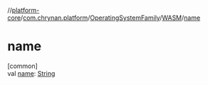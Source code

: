 //[platform-core](../../../../index.md)/[com.chrynan.platform](../../index.md)/[OperatingSystemFamily](../index.md)/[WASM](index.md)/[name](name.md)

# name

[common]\
val [name](name.md): [String](https://kotlinlang.org/api/latest/jvm/stdlib/kotlin/-string/index.html)
